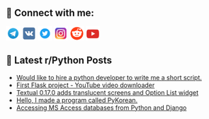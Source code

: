 ## 🔎 Connect with me:
[<img src="https://github.com/bullbesh/bullbesh/blob/main/images/Telegram.png" width="32" height="32" />](https://t.me/bullbesh)
[<img src="https://github.com/bullbesh/bullbesh/blob/main/images/VK.png" width="32" height="32" />](https://vk.com/bullbesh)
[<img src="https://github.com/bullbesh/bullbesh/blob/main/images/Twitter.png" width="32" height="32" />](https://twitter.com/bullbesh1)
[<img src="https://github.com/bullbesh/bullbesh/blob/main/images/Instagram.png" width="32" height="32" />](https://www.instagram.com/bullbesh)
[<img src="https://github.com/bullbesh/bullbesh/blob/main/images/Reddit.png" width="32" height="32" />](https://www.reddit.com/user/bullbesh)
[<img src="https://github.com/bullbesh/bullbesh/blob/main/images/YouTube.png" width="32" height="32" />](https://www.youtube.com/channel/UCtfjRs6uzgq5mfm8S06WTcg)

## 📕 Latest r/Python Posts
<!-- BLOG-POST-LIST:START -->
- [Would like to hire a python developer to write me a short script.](https://www.reddit.com/r/Python/comments/125x1iy/would_like_to_hire_a_python_developer_to_write_me/)
- [First Flask project - YouTube video downloader](https://www.reddit.com/r/Python/comments/125wzpd/first_flask_project_youtube_video_downloader/)
- [Textual 0.17.0 adds translucent screens and Option List widget](https://www.reddit.com/r/Python/comments/125wr3s/textual_0170_adds_translucent_screens_and_option/)
- [Hello, I made a program called PyKorean.](https://www.reddit.com/r/Python/comments/125vz8n/hello_i_made_a_program_called_pykorean/)
- [Accessing MS Access databases from Python and Django](https://www.reddit.com/r/Python/comments/125vrmy/accessing_ms_access_databases_from_python_and/)
<!-- BLOG-POST-LIST:END -->
